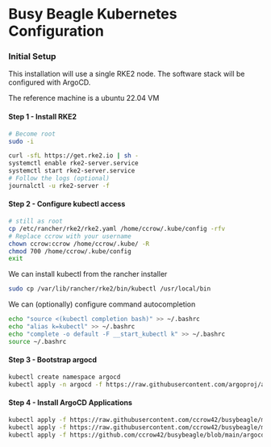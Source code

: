 # Busy Beagle Kubernetes Configuration


### Initial Setup

This installation will use a single RKE2 node. The software stack will be configured with ArgoCD.

The reference machine is a ubuntu 22.04 VM


#### Step 1 - Install RKE2

```bash
# Become root
sudo -i
```


```bash
curl -sfL https://get.rke2.io | sh -
systemctl enable rke2-server.service
systemctl start rke2-server.service
# Follow the logs (optional)
journalctl -u rke2-server -f
```


#### Step 2 - Configure kubectl access

```bash
# still as root
cp /etc/rancher/rke2/rke2.yaml /home/ccrow/.kube/config -rfv
# Replace ccrow with your username
chown ccrow:ccrow /home/ccrow/.kube/ -R
chmod 700 /home/ccrow/.kube/config
exit
```

We can install kubectl from the rancher installer
```bash
sudo cp /var/lib/rancher/rke2/bin/kubectl /usr/local/bin
```

We can (optionally) configure command autocompletion
```bash
echo "source <(kubectl completion bash)" >> ~/.bashrc
echo "alias k=kubectl" >> ~/.bashrc
echo "complete -o default -F __start_kubectl k" >> ~/.bashrc
source ~/.bashrc
```

#### Step 3 - Bootstrap argocd

```bash
kubectl create namespace argocd
kubectl apply -n argocd -f https://raw.githubusercontent.com/argoproj/argo-cd/stable/manifests/install.yaml
```

#### Step 4 - Install ArgoCD Applications

```bash
kubectl apply -f https://raw.githubusercontent.com/ccrow42/busybeagle/main/argocd/busybeagle.yaml
kubectl apply -f https://raw.githubusercontent.com/ccrow42/busybeagle/main/argocd/cert-manager.yaml
kubectl apply -f https://github.com/ccrow42/busybeagle/blob/main/argocd/local-path-storage.yaml
```


